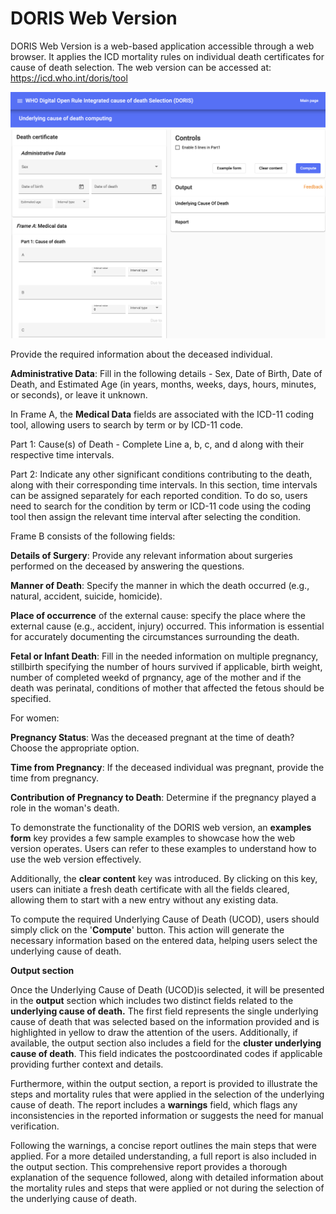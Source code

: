 # DORIS Web Version

DORIS Web Version is a web-based application accessible through a web browser. It applies the ICD mortality rules on individual death certificates for cause of death selection. The web version can be accessed at: https://icd.who.int/doris/tool

![DORIS Web screenshot picture ](img/doriswebscreenshot.png)

Provide the required information about the deceased individual.

**Administrative Data**: Fill in the following details - Sex, Date of Birth, Date of Death, and Estimated Age (in years, months, weeks, days, hours, minutes, or seconds), or leave it unknown.

In Frame A, the **Medical Data** fields are associated with the ICD-11 coding tool, allowing users to search by term or by ICD-11 code.

Part 1: Cause(s) of Death - Complete Line a, b, c, and d along with their respective time intervals. 

Part 2:  Indicate any other significant conditions contributing to the death, along with their corresponding time intervals. In this section, time intervals can be assigned separately for each reported condition. To do so, users need to search for the condition by term or ICD-11 code using the coding tool then assign the relevant time interval after selecting the condition.

Frame B consists of the following fields:

**Details of Surgery**: Provide any relevant information about surgeries performed on the deceased by answering the questions.

**Manner of Death**: Specify the manner in which the death occurred (e.g., natural, accident, suicide, homicide).

**Place of occurrence** of the external cause: specify the place where the external cause (e.g., accident, injury) occurred. This information is essential for accurately documenting the circumstances surrounding the death.

**Fetal or Infant Death**: Fill in the needed information on multiple pregnancy, stillbirth specifying the number of hours survived if applicable, birth weight, number of completed weekd of prgnancy, age of the mother and if the death was perinatal, conditions of mother that affected the fetous should be specified. 

For women: 

**Pregnancy Status**: Was the deceased pregnant at the time of death? Choose the appropriate option. 

**Time from Pregnancy**: If the deceased individual was pregnant, provide the time from pregnancy.

**Contribution of Pregnancy to Death**: Determine if the pregnancy played a role in the woman's death. 

To demonstrate the functionality of the DORIS web version, an **examples form** key provides a few sample examples to showcase how the web version operates. Users can refer to these examples to understand how to use the web version effectively.

Additionally, the **clear content** key was introduced. By clicking on this key, users can initiate a fresh death certificate with all the fields cleared, allowing them to start with a new entry without any existing data.

To compute the required Underlying Cause of Death (UCOD), users should simply click on the '**Compute**' button. This action will generate the necessary information based on the entered data, helping users select the underlying cause of death.

**Output section** 

Once the Underlying Cause of Death (UCOD)is selected, it will be presented in the **output** section which includes two distinct fields related to the **underlying cause of death.** The first field represents the single underlying cause of death that was selected based on the information provided and is highlighted in yellow to draw the attention of the users. Additionally, if available, the output section also includes a field for the **cluster underlying cause of death**. This field indicates the postcoordinated codes if applicable providing further context and details. 

Furthermore, within the output section, a report is provided to illustrate the steps and mortality rules that were applied in the selection of the underlying cause of death. 
The report includes a **warnings** field, which flags any inconsistencies in the reported information or suggests the need for manual verification. 

Following the warnings, a concise report outlines the main steps that were applied. For a more detailed understanding, a full report is also included in the output section. This comprehensive report provides a thorough explanation of the sequence followed, along with detailed information about the mortality rules and steps that were applied or not during the selection of the underlying cause of death.

